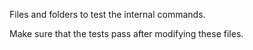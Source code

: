 Files and folders to test the internal commands.

Make sure that the tests pass after modifying these files.
